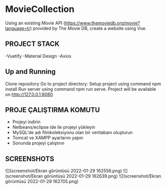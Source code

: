 # MovieCollection

Using an existing Movie API (https://www.themoviedb.org/movie?language=tr) provided by 
The Movie DB, create a website using Vue.

## PROJECT STACK
-Vuetify
-Material Design
-Axios

## Up and Running
Clone repository
Go to project directory:
Setup project using command npm install
Run server using command npm run serve. Project will be available on http://127.0.0.1:8080

## PROJE ÇALIŞTIRMA KOMUTU
* Projeyi indirin
* Netbeans/eclipse ide ile projeyi yükleyin
* MySQL'de adı filmkoleksiyonu olan bir veritabanı oluşturun
* Tomcat ve XAMPP ayarlarını yapın
* Sonunda projeyi çalıştırın



## SCREENSHOTS

![](screenshot/Ekran görüntüsü 2022-01-29 162556.png)
![](screenshot/Ekran görüntüsü 2022-01-29 162639.png)
![](screenshot/Ekran görüntüsü 2022-01-29 162705.png)

